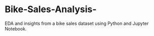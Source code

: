 # Bike-Sales-Analysis-
EDA and insights from a bike sales dataset using Python and Jupyter Notebook.
